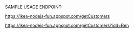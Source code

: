 SAMPLE USAGE ENDPOINT:

https://ikea-nodejs-fun.appspot.com/getCustomers

https://ikea-nodejs-fun.appspot.com/getCustomers?idd=Ben
